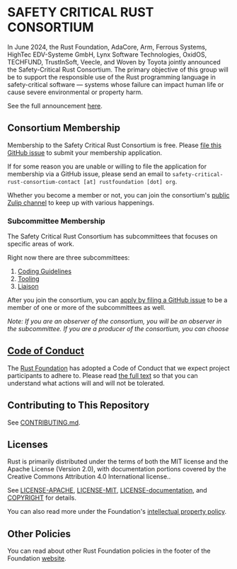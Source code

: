 # SAFETY CRITICAL RUST CONSORTIUM

In June 2024, the Rust Foundation, AdaCore, Arm, Ferrous Systems, HighTec EDV-Systeme GmbH, Lynx Software Technologies, OxidOS, TECHFUND, TrustInSoft, Veecle, and Woven by Toyota jointly announced the Safety-Critical Rust Consortium. The primary objective of this group will be to support the responsible use of the Rust programming language in safety-critical software — systems whose failure can impact human life or cause severe environmental or property harm.

See the full announcement [here](https://foundation.rust-lang.org/news/announcing-the-safety-critical-rust-consortium/).

## Consortium Membership

Membership to the Safety Critical Rust Consortium is free. Please [file this GitHub issue](https://github.com/rustfoundation/safety-critical-rust-consortium/issues/new?assignees=joelmarcey&labels=membership%2Cstatus%3A+needs+review&projects=&template=membership.yml) to submit your membership application. 

If for some reason you are unable or willing to file the application for membership via a GitHub issue, please send an email to `safety-critical-rust-consortium-contact [at] rustfoundation [dot] org`.

Whether you become a member or not, you can join the consortium's [public Zulip channel](https://rust-lang.zulipchat.com/#narrow/channel/445688-safety-critical-consortium) to keep up with various happenings.

### Subcommittee Membership

The Safety Critical Rust Consortium has subcommittees that focuses on specific areas of work. 

Right now there are three subcommittees:

1. [Coding Guidelines](https://github.com/rustfoundation/safety-critical-rust-consortium/tree/main/subcommittee/coding-guidelines)
2. [Tooling](https://github.com/rustfoundation/safety-critical-rust-consortium/tree/main/subcommittee/tooling)
3. [Liaison](https://github.com/rustfoundation/safety-critical-rust-consortium/tree/main/subcommittee/liaison)

After you join the consortium, you can [apply by filing a GitHub issue](https://github.com/rustfoundation/safety-critical-rust-consortium/issues/new?assignees=joelmarcey%2C+PLeVasseur%2C+alexandruradovici&labels=subcommittee+application&projects=&template=subcommittees.yml&title=Subcommittee+Join+Request+for+%5BNAME%5D) to be a member of one or more of the subcommittees as well.

*Note: If you are an observer of the consortium, you will be an observer in the subcommittee. If you are a producer of the consortium, you can choose*

## [Code of Conduct][code-of-conduct]

The [Rust Foundation][rust-foundation] has adopted a Code of Conduct that we
expect project participants to adhere to. Please read [the full
text][code-of-conduct] so that you can understand what actions will and will not
be tolerated.

## Contributing to This Repository

See [CONTRIBUTING.md](CONTRIBUTING.md).

## Licenses

Rust is primarily distributed under the terms of both the MIT license and the
Apache License (Version 2.0), with documentation portions covered by the
Creative Commons Attribution 4.0 International license..

See [LICENSE-APACHE](LICENSE-APACHE), [LICENSE-MIT](LICENSE-MIT), 
[LICENSE-documentation](LICENSE-documentation), and 
[COPYRIGHT](COPYRIGHT) for details.

You can also read more under the Foundation's [intellectual property
policy][ip-policy].

## Other Policies

You can read about other Rust Foundation policies in the footer of the Foundation
[website][foundation-website].

[code-of-conduct]: https://foundation.rust-lang.org/policies/code-of-conduct/
[foundation-website]: https://foundation.rust-lang.org
[ip-policy]: https://foundation.rust-lang.org/policies/intellectual-property-policy/
[media-guide and trademark]: https://foundation.rust-lang.org/policies/logo-policy-and-media-guide/
[rust-foundation]: https://foundation.rust-lang.org/
